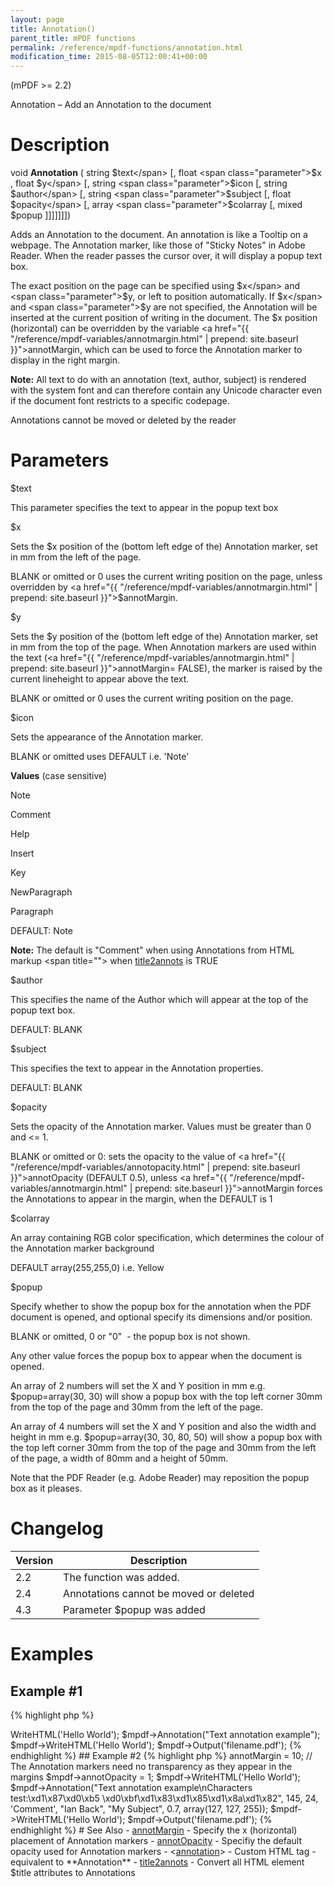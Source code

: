 ```yaml
---
layout: page
title: Annotation()
parent_title: mPDF functions
permalink: /reference/mpdf-functions/annotation.html
modification_time: 2015-08-05T12:00:41+00:00
---
```


(mPDF >= 2.2)

Annotation – Add an Annotation to the document

# Description

void **Annotation** ( 
string <span class="parameter">$text</span> 
[, float <span class="parameter">$x</span> , 
float <span class="parameter">$y</span> 
[, string <span class="parameter">$icon</span> 
[, string <span class="parameter">$author</span> 
[, string <span class="parameter">$subject</span> 
[, float <span class="parameter">$opacity</span> 
[, array <span class="parameter">$colarray</span> 
[, mixed <span class="parameter">$popup</span> 
]]]]]]])

Adds an Annotation to the document. An annotation is like a Tooltip on a webpage. The Annotation marker, like those 
of "Sticky Notes" in Adobe Reader. When the reader passes the cursor over, it will display a popup text box.

The exact position on the page can be specified using <span class="parameter">$x</span> and 
<span class="parameter">$y</span>, or left to position automatically. If <span class="parameter">$x</span> and 
<span class="parameter">$y</span> are not specified, the Annotation will be inserted at the current position of 
writing in the document. The <span class="parameter">$x</span> position (horizontal) can be overridden by the 
variable <a href="{{ "/reference/mpdf-variables/annotmargin.html" | prepend: site.baseurl }}">annotMargin</a>, 
which can be used to force the Annotation marker to display in the right margin.

<div class="alert alert-info" role="alert">
	<strong>Note:</strong> All text to do with an annotation (text, author, subject) is rendered with the system 
	font and can therefore contain any Unicode character even if the document font restricts to a specific codepage.
</div>

Annotations cannot be moved or deleted by the reader

# Parameters

<span class="parameter">$text</span>

This parameter specifies the text to appear in the popup text box

<span class="parameter">$x</span>

Sets the <span class="parameter">$x</span> position of the (bottom left edge of the) Annotation marker, 
set in mm from the left of the page.

<span class="smallblock">BLANK</span> or omitted or 0 uses the current writing position on the page, unless 
overridden by <a href="{{ "/reference/mpdf-variables/annotmargin.html" | prepend: site.baseurl }}">$annotMargin</a>.

<span class="parameter">$y</span>

Sets the <span class="parameter">$y</span> position of the (bottom left edge of the) Annotation marker, set 
in mm from the top of the page. When Annotation markers are used within the text 
(<a href="{{ "/reference/mpdf-variables/annotmargin.html" | prepend: site.baseurl }}">annotMargin</a>=
<span class="smallblock">FALSE</span>), the marker is raised by the current lineheight to appear above the text.

<span class="smallblock">BLANK</span> or omitted or 0 uses the current writing position on the page.

<span class="parameter">$icon</span>

Sets the appearance of the Annotation marker.

<span class="smallblock">BLANK</span> or omitted uses <span class="smallblock">DEFAULT</span> i.e. 'Note'

**Values** (case sensitive)

Note

Comment

Help

Insert

Key

NewParagraph

Paragraph

<span class="smallblock">DEFAULT:</span> Note

<div class="alert alert-info" role="alert">
	<strong>Note:</strong> The default is "Comment" when using Annotations from HTML markup &lt;span title=""&gt;
	when <a href="{{ "/reference/mpdf-variables/title2annots.html" | prepend: site.baseurl }}">title2annots</a> 
	is <span class="smallblock">TRUE</span>
</div>

<span class="parameter">$author</span>

This specifies the name of the Author which will appear at the top of the popup text box.

<span class="smallblock">DEFAULT</span>: <span class="smallblock">BLANK</span>

<span class="parameter">$subject</span>

This specifies the text to appear in the Annotation properties.

<span class="smallblock">DEFAULT</span>: <span class="smallblock">BLANK</span>

<span class="parameter">$opacity</span>

Sets the opacity of the Annotation marker. Values must be greater than 0 and <= 1.

<span class="smallblock">BLANK</span> or omitted or 0: sets the opacity to the value of 
<a href="{{ "/reference/mpdf-variables/annotopacity.html" | prepend: site.baseurl }}">annotOpacity</a> 
(<span class="smallblock">DEFAULT</span> 0.5), 
unless <a href="{{ "/reference/mpdf-variables/annotmargin.html" | prepend: site.baseurl }}">annotMargin</a> 
forces the Annotations to appear in the margin, when the <span class="smallblock">DEFAULT</span> is 1

<span class="parameter">$colarray</span>

An array containing RGB color specification, which determines the colour of the Annotation marker background

<span class="smallblock">DEFAULT</span> array(255,255,0) i.e. Yellow

<span class="parameter">$popup</span>

Specify whether to show the popup box for the annotation when the PDF document is opened, and optional specify its 
dimensions and/or position.

<span class="smallblock">BLANK</span> or omitted, 0 or "0"  - the popup box is not shown.

Any other value forces the popup box to appear when the document is opened.

An array of 2 numbers will set the X and Y position in mm e.g. <span class="parameter">$popup=</span>array(30, 30) 
will show a popup box with the top left corner 30mm from the top of the page and 30mm from the left of the page.

An array of 4 numbers will set the X and Y position and also the width and height in mm e.g. 
<span class="parameter">$popup=</span>array(30, 30, 80, 50) will show a popup box with the top left corner 30mm from 
the top of the page and 30mm from the left of the page, a width of 80mm and a height of 50mm.

Note that the PDF Reader (e.g. Adobe Reader) may reposition the popup box as it pleases.

# Changelog

<table class="table">
	<thead>
		<tr><th>Version</th><th>Description</th></tr>
	</thead>
	<tbody>
		<tr>
			<td>2.2</td>
			<td>The function was added.</td>
		</tr>
		<tr>
			<td>2.4</td>
			<td>Annotations cannot be moved or deleted</td>
		</tr>
		<tr>
			<td>4.3</td>
			<td>Parameter <span class="parameter">$popup</span> was added</td>
		</tr>
	</tbody>
</table>

# Examples

## Example #1

{% highlight php %}
<?php

$mpdf = new \Mpdf\Mpdf();

$mpdf->WriteHTML('Hello World');

$mpdf->Annotation("Text annotation example");

$mpdf->WriteHTML('Hello World');

$mpdf->Output('filename.pdf');
{% endhighlight %}

## Example #2

{% highlight php %}
<?php

$mpdf = new \Mpdf\Mpdf();

// The Annotation markers will appear 10mm in from the right margin of the page
$mpdf->annotMargin = 10;

// The Annotation markers need no transparency as they appear in the margins
$mpdf->annotOpacity = 1;

$mpdf->WriteHTML('Hello World');

$mpdf->Annotation("Text annotation example\nCharacters test:\xd1\x87\xd0\xb5 \xd0\xbf\xd1\x83\xd1\x85\xd1\x8a\xd1\x82", 145, 24, 'Comment', "Ian Back", "My Subject", 0.7, array(127, 127, 255));

$mpdf->WriteHTML('Hello World');

$mpdf->Output('filename.pdf');
{% endhighlight %}

# See Also

- <a href="http://uk3.php.net/manual/en/function.explode.php"> </a><a href="{{ "/reference/mpdf-variables/annotmargin.html" | prepend: site.baseurl }}">annotMargin</a> - Specify the x (horizontal) placement of Annotation markers
- <a href="{{ "/reference/mpdf-variables/annotopacity.html" | prepend: site.baseurl }}">annotOpacity</a> - Specifiy the default opacity used for Annotation markers
- &lt;<a href="{{ "/reference/html-control-tags/annotation.html" | prepend: site.baseurl }}">annotation</a>&gt; - Custom HTML tag - equivalent to **Annotation**
- <a href="{{ "/reference/mpdf-variables/title2annots.html" | prepend: site.baseurl }}">title2annots</a> - Convert all HTML element <span class="parameter">$title</span> attributes to Annotations
